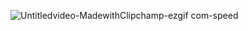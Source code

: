 ![Untitledvideo-MadewithClipchamp-ezgif com-speed](https://github.com/user-attachments/assets/ec12a1a5-5f8e-4ae7-a437-29335414e7e5)
